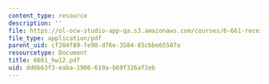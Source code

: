 ```yaml
---
content_type: resource
description: ''
file: https://ol-ocw-studio-app-qa.s3.amazonaws.com/courses/6-661-receivers-antennas-and-signals-spring-2003/dd6b63f3eaba1906619ab69f326af2eb_6661_hw12.pdf
file_type: application/pdf
parent_uid: cf204f89-fe98-d76e-3584-85cbbe65507a
resourcetype: Document
title: 6661_hw12.pdf
uid: dd6b63f3-eaba-1906-619a-b69f326af2eb
---
```

